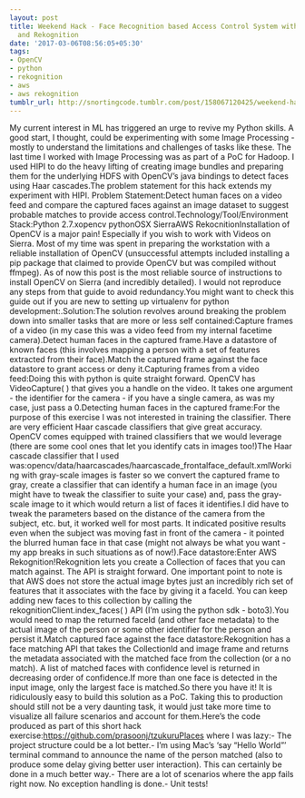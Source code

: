 ```yaml
---
layout: post
title: Weekend Hack - Face Recognition based Access Control System with Python, OpenCV
  and Rekognition
date: '2017-03-06T08:56:05+05:30'
tags:
- OpenCV
- python
- rekognition
- aws
- aws rekognition
tumblr_url: http://snortingcode.tumblr.com/post/158067120425/weekend-hack-face-recognition-based-access
---
```

My current interest in ML has triggered an urge to revive my Python skills. A good start, I thought, could be experimenting with some Image Processing - mostly to understand the limitations and challenges of tasks like these. The last time I worked with Image Processing was as part of a PoC for Hadoop. I used HIPI to do the heavy lifting of creating image bundles and preparing them for the underlying HDFS with OpenCV’s java bindings to detect faces using Haar cascades.The problem statement for this hack extends my experiment with HIPI. Problem Statement:Detect human faces on a video feed and compare the captured faces against an image dataset to suggest probable matches to provide access control.Technology/Tool/Environment Stack:Python 2.7.xopencv pythonOSX SierraAWS RekocnitionInstallation of OpenCV is a major pain! Especially if you wish to work with Videos on Sierra. Most of my time was spent in preparing the workstation with a reliable installation of OpenCV (unsuccessful attempts included installing a pip package that claimed to provide OpenCV but was compiled without ffmpeg). As of now this post is the most reliable source of instructions to install OpenCV on Sierra (and incredibly detailed). I would not reproduce any steps from that guide to avoid redundancy.You might want to check this guide out if you are new to setting up virtualenv for python development:.Solution:The solution revolves around breaking the problem down into smaller tasks that are more or less self contained:Capture frames of a video (in my case this was a video feed from my internal facetime camera).Detect human faces in the captured frame.Have a datastore of known faces (this involves mapping a person with a set of features extracted from their face).Match the captured frame against the face datastore to grant access or deny it.Capturing frames from a video feed:Doing this with python is quite straight forward. OpenCV has VideoCapture( ) that gives you a handle on the video. It takes one argument - the identifier for the camera - if you have a single camera, as was my case, just pass a 0.Detecting human faces in the captured frame:For the purpose of this exercise I was not interested in training the classifier. There are very efficient Haar cascade classifiers that give great accuracy. OpenCV comes equipped with trained classifiers that we would leverage (there are some cool ones that let you identify cats in images too!)The Haar cascade classifier that I used was:opencv/data/haarcascades/haarcascade_frontalface_default.xmlWorking with gray-scale images is faster so we convert the captured frame to gray, create a classifier that can identify a human face in an image (you might have to tweak the classifier to suite your case) and, pass the gray-scale image to it which would return a list of faces it identifies.I did have to tweak the parameters based on the distance of the camera from the subject, etc. but, it worked well for most parts. It indicated positive results even when the subject was moving fast in front of the camera - it pointed the blurred human face in that case (might not always be what you want - my app breaks in such situations as of now!).Face datastore:Enter AWS Rekognition!Rekognition lets you create a Collection of faces that you can match against. The API is straight forward. One important point to note is that AWS does not store the actual image bytes just an incredibly rich set of features that it associates with the face by giving it a faceId. You can keep adding new faces to this collection by calling the rekognitionClient.index_faces( ) API (I’m using the python sdk - boto3).You would need to map the returned faceId (and other face metadata) to the actual image of the person or some other identifier for the person and persist it.Match captured face against the face datastore:Rekognition has a face matching API that takes the CollectionId and image frame and returns the metadata associated with the matched face from the collection (or a no match). A list of matched faces with confidence level is returned in decreasing order of confidence.If more than one face is detected in the input image, only the largest face is matched.So there you have it! It is ridiculously easy to build this solution as a PoC. Taking this to production should still not be a very daunting task, it would just take more time to visualize all failure scenarios and account for them.Here’s the code produced as part of this short hack exercise:https://github.com/prasoonj/tzukuruPlaces where I was lazy:- The project structure could be a lot better.- I’m using Mac’s ‘say “Hello World”’ terminal command to announce the name of the person matched (also to produce some delay giving better user interaction). This can certainly be done in a much better way.- There are a lot of scenarios where the app fails right now. No exception handling is done.- Unit tests!
